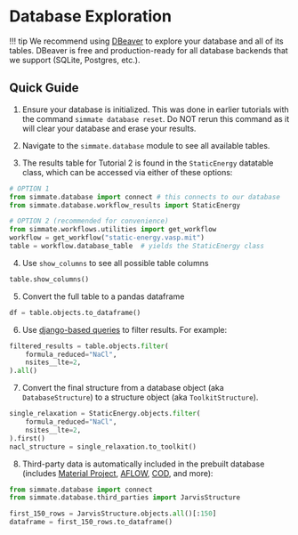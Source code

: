 # Database Exploration

!!! tip
    We recommend using [DBeaver](https://dbeaver.io/) to explore your database and all of its tables. DBeaver is free and production-ready for all database backends that we support (SQLite, Postgres, etc.).

## Quick Guide

1. Ensure your database is initialized. This was done in earlier tutorials with the command `simmate database reset`. Do NOT rerun this command as it will clear your database and erase your results.

2. Navigate to the `simmate.database` module to see all available tables.

3. The results table for Tutorial 2 is found in the `StaticEnergy` datatable class, which can be accessed via either of these options:
```python
# OPTION 1
from simmate.database import connect # this connects to our database
from simmate.database.workflow_results import StaticEnergy

# OPTION 2 (recommended for convenience)
from simmate.workflows.utilities import get_workflow
workflow = get_workflow("static-energy.vasp.mit")
table = workflow.database_table  # yields the StaticEnergy class
```

4. Use `show_columns` to see all possible table columns
``` python
table.show_columns()
```

5. Convert the full table to a pandas dataframe
``` python
df = table.objects.to_dataframe()
```

6. Use [django-based queries](https://docs.djangoproject.com/en/4.0/topics/db/queries/) to filter results. For example:
```python
filtered_results = table.objects.filter(
    formula_reduced="NaCl", 
    nsites__lte=2,
).all()
```

7. Convert the final structure from a database object (aka `DatabaseStructure`) to a structure object (aka `ToolkitStructure`).
```python
single_relaxation = StaticEnergy.objects.filter(
    formula_reduced="NaCl", 
    nsites__lte=2,
).first()
nacl_structure = single_relaxation.to_toolkit()
```

8. Third-party data is automatically included in the prebuilt database (includes [Material Project](https://materialsproject.org/), [AFLOW](http://aflowlib.org/), [COD](http://www.crystallography.net/cod/), and more):
```python
from simmate.database import connect
from simmate.database.third_parties import JarvisStructure

first_150_rows = JarvisStructure.objects.all()[:150]
dataframe = first_150_rows.to_dataframe()
```
